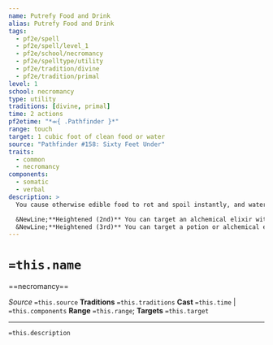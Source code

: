 ```yaml
---
name: Putrefy Food and Drink
alias: Putrefy Food and Drink
tags:
  - pf2e/spell
  - pf2e/spell/level_1
  - pf2e/school/necromancy
  - pf2e/spelltype/utility
  - pf2e/tradition/divine
  - pf2e/tradition/primal
level: 1
school: necromancy
type: utility
traditions: [divine, primal]
time: 2 actions
pf2etime: "*⬺{ .Pathfinder }*"
range: touch
target: 1 cubic foot of clean food or water
source: "Pathfinder #158: Sixty Feet Under"
traits:
  - common
  - necromancy
components:
  - somatic
  - verbal
description: >
  You cause otherwise edible food to rot and spoil instantly, and water and other liquids to become brackish and undrinkable. Holy Water, Unholy Water, and similar food and drink of significance are spoiled by this spell, unless they are associated with a deity of decay or putrefaction, but it has no effect on creatures of any type, potions, or alchemical elixirs. One cubic foot of liquid is roughly 8 gallons.

  &NewLine;**Heightened (2nd)** You can target an alchemical elixir with this spell, attempting a counteract check against it. If you succeed, the elixir spoils and becomes a mundane item.
  &NewLine;**Heightened (3rd)** You can target a potion or alchemical elixir with this spell, attempting a counteract check against it. If you succeed, the elixir or potion spoils and becomes a mundane item.
---
```

# `=this.name`
==necromancy==

*Source* `=this.source`
**Traditions** `=this.traditions`
**Cast** `=this.time` | `=this.components`
**Range** `=this.range`; **Targets** `=this.target`

***
`=this.description`